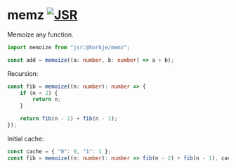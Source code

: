 # memz [![JSR](https://jsr.io/badges/@korkje/memz)](https://jsr.io/@korkje/memz)

Memoize any function.

```ts
import memoize from "jsr:@korkje/memz";

const add = memoize((a: number, b: number) => a + b);
```

Recursion:

```ts
const fib = memoize((n: number): number => {
    if (n < 2) {
        return n;
    }

    return fib(n - 2) + fib(n - 1);
});
```

Initial cache:

```ts
const cache = { "0": 0, "1": 1 };
const fib = memoize((n: number): number => fib(n - 2) + fib(n - 1), cache);
```
